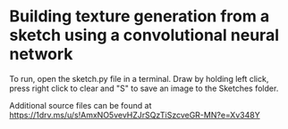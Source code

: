 # Building texture generation from a sketch using a convolutional neural network
To run, open the sketch.py file in a terminal. Draw by holding left click, press right click to clear and "S" to save an image to the Sketches folder.

Additional source files can be found at https://1drv.ms/u/s!AmxNO5vevHZJrSQzTiSzcveGR-MN?e=Xv348Y 
